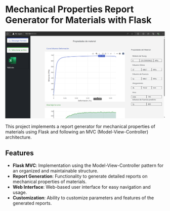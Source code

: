 # Mechanical Properties Report Generator for Materials with Flask

![Banner](images/Interfaz.png)

This project implements a report generator for mechanical properties of materials using Flask and following an MVC (Model-View-Controller) architecture.

## Features

- **Flask MVC**: Implementation using the Model-View-Controller pattern for an organized and maintainable structure.
- **Report Generation**: Functionality to generate detailed reports on mechanical properties of materials.
- **Web Interface**: Web-based user interface for easy navigation and usage.
- **Customization**: Ability to customize parameters and features of the generated reports.
